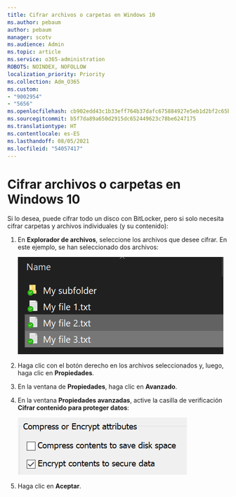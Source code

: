 ```yaml
---
title: Cifrar archivos o carpetas en Windows 10
ms.author: pebaum
author: pebaum
manager: scotv
ms.audience: Admin
ms.topic: article
ms.service: o365-administration
ROBOTS: NOINDEX, NOFOLLOW
localization_priority: Priority
ms.collection: Adm_O365
ms.custom:
- "9002954"
- "5656"
ms.openlocfilehash: cb902edd43c1b33eff764b37dafc675884927e5eb1d2bf2c65bb2e826a822583
ms.sourcegitcommit: b5f7da89a650d2915dc652449623c78be6247175
ms.translationtype: HT
ms.contentlocale: es-ES
ms.lasthandoff: 08/05/2021
ms.locfileid: "54057417"
---
```

# <a name="encrypt-files-or-folder-in-windows-10"></a>Cifrar archivos o carpetas en Windows 10

Si lo desea, puede cifrar todo un disco con BitLocker, pero si solo necesita cifrar carpetas y archivos individuales (y su contenido):

1. En **Explorador de archivos**, seleccione los archivos que desee cifrar. En este ejemplo, se han seleccionado dos archivos:

    ![Seleccionar los archivos o carpetas a cifrar](media/select-for-encrypting.png)

2. Haga clic con el botón derecho en los archivos seleccionados y, luego, haga clic en **Propiedades**.

3. En la ventana de **Propiedades**, haga clic en **Avanzado**.

4. En la ventana **Propiedades avanzadas**, active la casilla de verificación **Cifrar contenido para proteger datos**:

    ![Cifrar contenido](media/encrypt-contents.png)

5. Haga clic en **Aceptar**.
